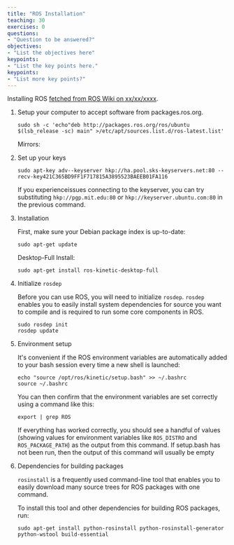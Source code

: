 ```yaml
---
title: "ROS Installation"
teaching: 30
exercises: 0
questions:
- "Question to be answered?"
objectives:
- "List the objectives here"
keypoints:
- "List the key points here."
keypoints:
- "List more key points?"
---
```


Installing ROS [fetched from ROS Wiki on xx/xx/xxxx](http://wiki.ros.org/).

1. Setup your computer to accept software from packages.ros.org.

   ```
   sudo sh -c 'echo"deb http://packages.ros.org/ros/ubuntu $(lsb_release -sc) main" >/etc/apt/sources.list.d/ros-latest.list'
   ```

   Mirrors: 


2. Set up your keys

   ```
   sudo apt-key adv--keyserver hkp://ha.pool.sks-keyservers.net:80 --recv-key421C365BD9FF1F717815A3895523BAEEB01FA116
   ```

   If you experienceissues connecting to the keyserver, you can try substituting `hkp://pgp.mit.edu:80` or `hkp://keyserver.ubuntu.com:80` in the previous command.

3. Installation

   First, make sure your Debian package index is up-to-date:

   ```
   sudo apt-get update
   ```

   Desktop-Full Install:

   ```
   sudo apt-get install ros-kinetic-desktop-full
   ```

4. Initialize `rosdep`

   Before you can use ROS, you will need to initialize `rosdep`. `rosdep` enables you to easily install system dependencies for source you want to compile and is required to run some core components in ROS.

   ```
   sudo rosdep init
   rosdep update
   ```

5. Environment setup

   It's convenient if the ROS environment variables are automatically added to your bash session every time a new shell is launched:

   ```
   echo "source /opt/ros/kinetic/setup.bash" >> ~/.bashrc
   source ~/.bashrc
   ```

   You can then confirm that the environment variables are set correctly using a command
   like this:

   ```
   export | grep ROS
   ```

   If everything has worked correctly, you should see a handful of values (showing values for
   environment variables like `ROS_DISTRO` and `ROS_PACKAGE_PATH`) as the output
   from this command. If setup.bash has not been run, then the output of this command
   will usually be empty

6. Dependencies for building packages

    `rosinstall` is a frequently used command-line tool that enables you to easily download many source trees for ROS packages with one command.

   To install this tool and other dependencies for building ROS packages, run:

   ```
   sudo apt-get install python-rosinstall python-rosinstall-generator python-wstool build-essential
   ```
